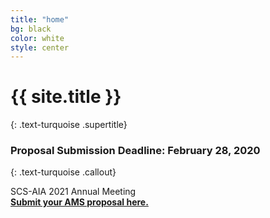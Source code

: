 ```yaml
---
title: "home"
bg: black
color: white
style: center
---
```


# {{ site.title }}
{: .text-turquoise .supertitle}
### Proposal Submission Deadline: February 28, 2020
{: .text-turquoise .callout}

<span>
  <i class="fa fa-circle fa-stack-2x text-white"></i>
  <i class="fa fa-laptop-code fa-stack-1x text-turquoise"></i>
</span>

SCS-AIA 2021 Annual Meeting<br/>
**[Submit your AMS proposal here.](https://docs.google.com/forms/d/e/1FAIpQLSffk2T425RlUp-cfn8mWZgxVQUeTUJuPj-it06aIWL6bnxSuw/viewform?usp=sf_link)**